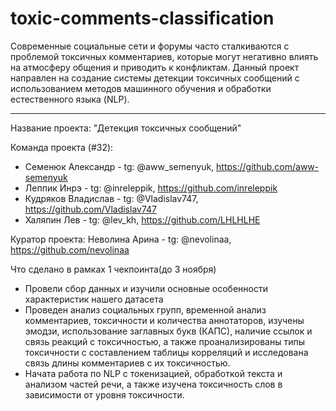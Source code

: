 # toxic-comments-classification

Современные социальные сети и форумы часто сталкиваются с проблемой токсичных комментариев, которые могут негативно влиять на атмосферу общения и приводить к конфликтам. Данный проект направлен на создание системы детекции токсичных сообщений с использованием методов машинного обучения и обработки естественного языка (NLP).

---

Название проекта: "Детекция токсичных сообщений"

Команда проекта (#32):
- Семенюк Александр - tg: @aww_semenyuk, https://github.com/aww-semenyuk
- Леппик Инрэ - tg: @inreleppik, https://github.com/inreleppik
- Кудряков Владислав - tg: @Vladislav747, https://github.com/Vladislav747
- Халяпин Лев - tg: @lev_kh, https://github.com/LHLHLHE

Куратор проекта: Неволина Арина - tg: @nevolinaa, https://github.com/nevolinaa

Что сделано в рамках 1 чекпоинта(до 3 ноября)
- Провели сбор данных и изучили основные особенности характеристик нашего датасета
- Проведен анализ социальных групп, временной анализ комментариев, токсичности и количества аннотаторов, изучены эмодзи, использование заглавных букв (КАПС), наличие ссылок и связь реакций с токсичностью, а также проанализированы типы токсичности с составлением таблицы корреляций и исследована связь длины комментариев с их токсичностью.
- Начата работа по NLP с токенизацией, обработкой текста и анализом частей речи, а также изучена токсичность слов в зависимости от уровня токсичности.
